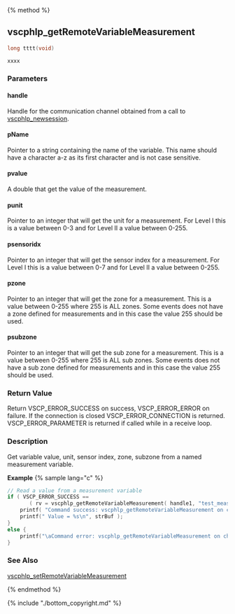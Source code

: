 
{% method %}
## vscphlp_getRemoteVariableMeasurement

```c
long tttt(void)
```

```python
xxxx
```

### Parameters

#### handle
Handle for the communication channel obtained from a call to [vscphlp_newsession](vscphlp_newsession.md).

#### pName
Pointer to a string containing the name of the variable. This name should have a character a-z as its first character and is not case sensitive.

#### pvalue
A double that get the value of the measurement.

#### punit
Pointer to an integer that will get the unit for a measurement. For Level I this is a value between 0-3 and for Level II a value between 0-255.

#### psensoridx
Pointer to an integer that will get the sensor index for a measurement. For Level I this is a value between 0-7 and for Level II a value between 0-255.

#### pzone
Pointer to an integer that will get the zone for a measurement. This is a value between 0-255 where 255 is ALL zones. Some events does not have a zone defined for measurements and in this case the value 255 should be used.

#### psubzone
Pointer to an integer that will get the sub zone for a measurement. This is a value between 0-255 where 255 is ALL sub zones. Some events does not have a sub zone defined for measurements and in this case the value 255 should be used.


### Return Value
Return VSCP_ERROR_SUCCESS on success, VSCP_ERROR_ERROR on failure. If the connection is closed VSCP_ERROR_CONNECTION is returned. VSCP_ERROR_PARAMETER is returned if called while in a receive loop.

### Description
Get variable value, unit, sensor index, zone, subzone from a named measurement variable. 

**Example** {% sample lang="c" %}

```c
// Read a value from a measurement variable 
if ( VSCP_ERROR_SUCCESS == 
       ( rv = vscphlp_getRemoteVariableMeasurement( handle1, "test_measurement_variable", strBuf, sizeof(strBuf)-1  ) ) ) {
    printf( "Command success: vscphlp_getRemoteVariableMeasurement on channel 1\n" );
    printf(" Value = %s\n", strBuf );
}
else {
    printf("\aCommand error: vscphlp_getRemoteVariableMeasurement on channel 1  Error code=%d\n", rv);
}
```


### See Also
[vscphlp_setRemoteVariableMeasurement](vscphlp_setremotevariablemeasurement.md)

{% endmethod %}

{% include "./bottom_copyright.md" %}